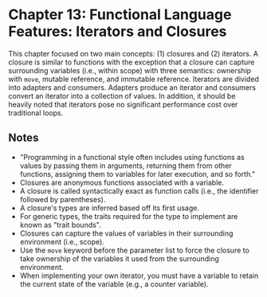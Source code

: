# Chapter 13: Functional Language Features: Iterators and Closures

This chapter focused on two main concepts: (1) closures and (2) iterators. A closure is similar to functions with the exception that a closure can capture surrounding variables (i.e., within scope) with three semantics: ownership with `move`, mutable reference, and immutable reference. Iterators are divided into adapters and consumers. Adapters produce an iterator and consumers convert an iterator into a collection of values. In addition, it should be heavily noted that iterators pose no significant performance cost over traditional loops.

## Notes

- "Programming in a functional style often includes using functions as values by passing them in arguments, returning them from other functions, assigning them to variables for later execution, and so forth."
- Closures are anonymous functions associated with a variable.
- A closure is called syntactically exact as function calls (i.e., the identifier followed by parentheses).
- A closure's types are inferred based off its first usage.
- For generic types, the traits required for the type to implement are known as "trait bounds".
- Closures can capture the values of variables in their surrounding environment (i.e., scope).
- Use the `move` keyword before the parameter list to force the closure to take ownership of the variables it used from the surrounding environment.
- When implementing your own iterator, you must have a variable to retain the current state of the variable (e.g., a counter variable).
